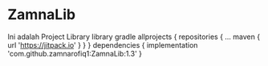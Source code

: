 # ZamnaLib
Ini adalah Project Library
library gradle
allprojects {
		repositories {
			...
			maven { url 'https://jitpack.io' }
		}
	}
dependencies {
	        implementation 'com.github.zamnarofiq1:ZamnaLib:1.3'
	}
